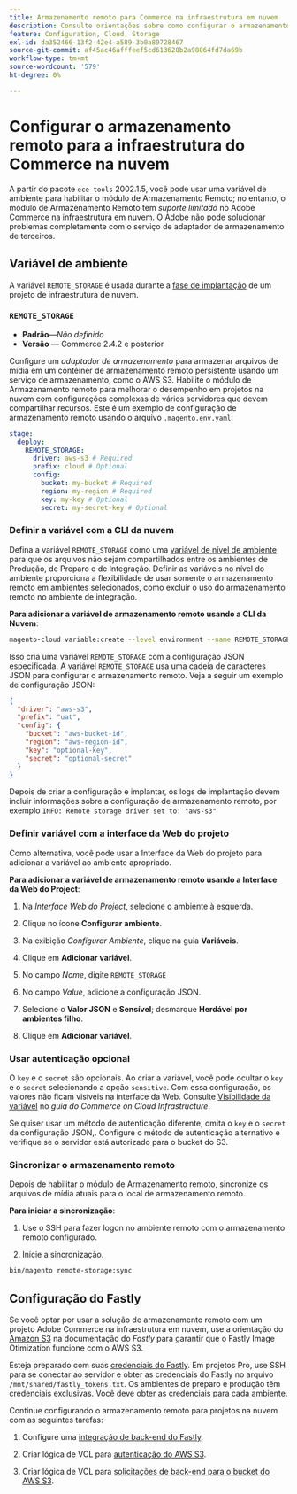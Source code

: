 ```yaml
---
title: Armazenamento remoto para Commerce na infraestrutura em nuvem
description: Consulte orientações sobre como configurar o armazenamento remoto para o Adobe Commerce na infraestrutura em nuvem.
feature: Configuration, Cloud, Storage
exl-id: da352466-13f2-42e4-a589-3b0a89728467
source-git-commit: af45ac46afffeef5cd613628b2a98864fd7da69b
workflow-type: tm+mt
source-wordcount: '579'
ht-degree: 0%

---
```


# Configurar o armazenamento remoto para a infraestrutura do Commerce na nuvem

A partir do pacote `ece-tools` 2002.1.5, você pode usar uma variável de ambiente para habilitar o módulo de Armazenamento Remoto; no entanto, o módulo de Armazenamento Remoto tem _suporte limitado_ no Adobe Commerce na infraestrutura em nuvem. O Adobe não pode solucionar problemas completamente com o serviço de adaptador de armazenamento de terceiros.

## Variável de ambiente

A variável `REMOTE_STORAGE` é usada durante a [fase de implantação](https://experienceleague.adobe.com/docs/commerce-cloud-service/user-guide/develop/deploy/process.html?lang=pt-BR) de um projeto de infraestrutura de nuvem.

### `REMOTE_STORAGE`

- **Padrão**—_Não definido_
- **Versão** — Commerce 2.4.2 e posterior

Configure um _adaptador de armazenamento_ para armazenar arquivos de mídia em um contêiner de armazenamento remoto persistente usando um serviço de armazenamento, como o AWS S3. Habilite o módulo de Armazenamento remoto para melhorar o desempenho em projetos na nuvem com configurações complexas de vários servidores que devem compartilhar recursos. Este é um exemplo de configuração de armazenamento remoto usando o arquivo `.magento.env.yaml`:

```yaml
stage:
  deploy:
    REMOTE_STORAGE:
      driver: aws-s3 # Required
      prefix: cloud # Optional
      config:
        bucket: my-bucket # Required
        region: my-region # Required
        key: my-key # Optional
        secret: my-secret-key # Optional
```

### Definir a variável com a CLI da nuvem

Defina a variável `REMOTE_STORAGE` como uma [variável de nível de ambiente](https://experienceleague.adobe.com/docs/commerce-cloud-service/user-guide/configure/env/variable-levels.html?lang=pt-BR) para que os arquivos não sejam compartilhados entre os ambientes de Produção, de Preparo e de Integração. Definir as variáveis no nível do ambiente proporciona a flexibilidade de usar somente o armazenamento remoto em ambientes selecionados, como excluir o uso do armazenamento remoto no ambiente de integração.

**Para adicionar a variável de armazenamento remoto usando a CLI da Nuvem**:

```bash
magento-cloud variable:create --level environment --name REMOTE_STORAGE --json true --inheritable false --value '{"driver":"aws-s3","prefix":"uat","config":{"bucket":"aws-bucket-id","region":"eu-west-1","key":"optional-key","secret":"optional-secret"}}'
```

Isso cria uma variável `REMOTE_STORAGE` com a configuração JSON especificada. A variável `REMOTE_STORAGE` usa uma cadeia de caracteres JSON para configurar o armazenamento remoto. Veja a seguir um exemplo de configuração JSON:

```json
{
  "driver": "aws-s3",
  "prefix": "uat",
  "config": {
    "bucket": "aws-bucket-id",
    "region": "aws-region-id",
    "key": "optional-key",
    "secret": "optional-secret"
  }
}
```

Depois de criar a configuração e implantar, os logs de implantação devem incluir informações sobre a configuração de armazenamento remoto, por exemplo `INFO: Remote storage driver set to: "aws-s3"`

### Definir variável com a interface da Web do projeto

Como alternativa, você pode usar a Interface da Web do projeto para adicionar a variável ao ambiente apropriado.

**Para adicionar a variável de armazenamento remoto usando a Interface da Web do Project**:

1. Na _Interface Web do Project_, selecione o ambiente à esquerda.

1. Clique no ícone **Configurar ambiente**.

1. Na exibição _Configurar Ambiente_, clique na guia **Variáveis**.

1. Clique em **Adicionar variável**.

1. No campo _Nome_, digite `REMOTE_STORAGE`

1. No campo _Value_, adicione a configuração JSON.

1. Selecione o **Valor JSON** e **Sensível**; desmarque **Herdável por ambientes filho**.

1. Clique em **Adicionar variável**.

### Usar autenticação opcional

O `key` e o `secret` são opcionais. Ao criar a variável, você pode ocultar o `key` e o `secret` selecionando a opção `sensitive`. Com essa configuração, os valores não ficam visíveis na interface da Web. Consulte [Visibilidade da variável](https://experienceleague.adobe.com/docs/commerce-cloud-service/user-guide/configure/env/variable-levels.html?lang=pt-BR#visibility) no _guia do Commerce on Cloud Infrastructure_.

Se quiser usar um método de autenticação diferente, omita o `key` e o `secret` da configuração JSON,. Configure o método de autenticação alternativo e verifique se o servidor está autorizado para o bucket do S3.

### Sincronizar o armazenamento remoto

Depois de habilitar o módulo de Armazenamento remoto, sincronize os arquivos de mídia atuais para o local de armazenamento remoto.

**Para iniciar a sincronização**:

1. Use o SSH para fazer logon no ambiente remoto com o armazenamento remoto configurado.

1. Inicie a sincronização.

```bash
bin/magento remote-storage:sync 
```

## Configuração do Fastly

Se você optar por usar a solução de armazenamento remoto com um projeto Adobe Commerce na infraestrutura em nuvem, use a orientação do [Amazon S3](https://docs.fastly.com/en/guides/amazon-s3) na documentação do _Fastly_ para garantir que o Fastly Image Otimization funcione com o AWS S3.

Esteja preparado com suas [credenciais do Fastly](https://experienceleague.adobe.com/docs/commerce-cloud-service/user-guide/cdn/setup-fastly/fastly-configuration.html?lang=pt-BR#get-fastly-credentials). Em projetos Pro, use SSH para se conectar ao servidor e obter as credenciais do Fastly no arquivo `/mnt/shared/fastly_tokens.txt`. Os ambientes de preparo e produção têm credenciais exclusivas. Você deve obter as credenciais para cada ambiente.

Continue configurando o armazenamento remoto para projetos na nuvem com as seguintes tarefas:

1. Configure uma [integração de back-end do Fastly](https://github.com/fastly/fastly-magento2/blob/master/Documentation/Guides/Edge-Modules/EDGE-MODULE-OTHER-CMS-INTEGRATION.md).

1. Criar lógica de VCL para [autenticação do AWS S3](https://docs.fastly.com/en/guides/amazon-s3#using-an-amazon-s3-private-bucket).

1. Criar lógica de VCL para [solicitações de back-end para o bucket do AWS S3](https://developer.fastly.com/reference/vcl/variables/backend-connection/req-backend/).
